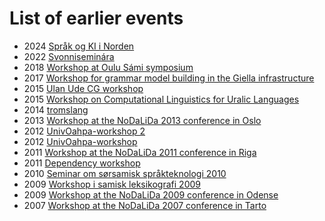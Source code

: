 # List of earlier events

- 2024 [Språk og KI i Norden](https://www.ntnu.edu/norwai/sprak-og-ai-i-norden/)
- 2022 [Svonniseminára](https://giellatekno.uit.no/conf/svonni/Program.html)
- 2018 [Workshop at Oulu Sámi symposium](https://giellatekno.uit.no/courses/korp/KorpOulu.html)
- 2017 [Workshop for grammar model building in the Giella infrastructure](https://giellatekno.uit.no/conf/gt17/Romsa.html)
- 2015 [Ulan Ude CG workshop](https://giellatekno.uit.no/conf/ulanude15/UlanUde.html)
- 2015 [Workshop on Computational Linguistics for Uralic Languages](https://gtweb.uit.no/iwclul2015/)
- 2014 [tromslang](http://en.uit.no/tavla/artikkel/320146/tromso_international_conference_on_language_diver)
- 2013 [Workshop at the NoDaLiDa 2013 conference in Oslo](https://giellatekno.uit.no/cg/13/index.html)
- 2012 [UnivOahpa-workshop 2](https://giellatekno.uit.no/univOahpa/08_2012/index.html)
- 2012 [UnivOahpa-workshop](https://giellatekno.uit.no/univOahpa/02_2012/index.html)
- 2011 [Workshop at the NoDaLiDa 2011 conference in Riga](https://giellatekno.uit.no/cg/11/index.html)
- 2011 [Dependency workshop](https://giellatekno.uit.no/cg/dep11/index.html)
- 2010 [Seminar om sørsamisk språkteknologi 2010](https://giellatekno.uit.no/conf/sma10/index.html)
- 2009 [Workshop i samisk leksikografi 2009](https://giellatekno.uit.no/conf/lex09/index.html)
- 2009 [Workshop at the NoDaLiDa 2009 conference in Odense](https://giellatekno.uit.no/cg/09/index.html)
- 2007 [Workshop at the NoDaLiDa 2007 conference in Tarto](https://giellatekno.uit.no/cg/ee07/index.html)
